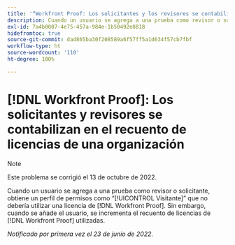 ```yaml
---
title: '“Workfront Proof: Los solicitantes y los revisores se contabilizan en el recuento de licencias de una organización”'
description: Cuando un usuario se agrega a una prueba como revisor o solicitante, obtiene un perfil de permisos como visitante que no debería utilizar una licencia de Proof. Sin embargo, cuando se añade el usuario, se incrementa el recuento de licencias de Proof utilizadas.
exl-id: 7a4b0007-4e75-457a-984e-1b50492e8818
hidefromtoc: true
source-git-commit: dad865ba30f208589a6f57ff5a1d634f57cb7fbf
workflow-type: ht
source-wordcount: '110'
ht-degree: 100%

---
```


# [!DNL Workfront Proof]: Los solicitantes y revisores se contabilizan en el recuento de licencias de una organización

>[!NOTE]
>
>Este problema se corrigió el 13 de octubre de 2022.

Cuando un usuario se agrega a una prueba como revisor o solicitante, obtiene un perfil de permisos como “[!UICONTROL Visitante]” que no debería utilizar una licencia de [!DNL Workfront Proof]. Sin embargo, cuando se añade el usuario, se incrementa el recuento de licencias de [!DNL Workfront Proof] utilizadas.

_Notificado por primera vez el 23 de junio de 2022._
